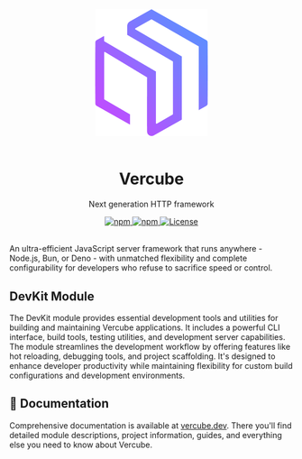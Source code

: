 <div align="center">
  <a href="https://vercube.dev/"><img src="https://github.com/OskarLebuda/vue-lazy-hydration/raw/main/.github/assets/logo.png?raw=true" alt="Vite logo" width="200"></a>
  <br>
  <br>

  # Vercube
  
  Next generation HTTP framework
  
  <a href="https://www.npmjs.com/package/@vercube/cli">
    <img src="https://img.shields.io/npm/v/%40vercube%2Fdevkit?style=for-the-badge&logo=npm&color=%23767eff" alt="npm"/>
  </a>
  <a href="https://www.npmjs.com/package/@vercube/cli">
    <img src="https://img.shields.io/npm/dm/%40vercube%2Fdevkit?style=for-the-badge&logo=npm&color=%23767eff" alt="npm"/>
  </a>
  <a href="https://github.com/vercube/vercube/blob/main/LICENSE" target="_blank">
    <img src="https://img.shields.io/npm/l/%40vercube%2Fdevkit?style=for-the-badge&color=%23767eff" alt="License"/>
  </a>
  <br/>
  <br/>
</div>

An ultra-efficient JavaScript server framework that runs anywhere - Node.js, Bun, or Deno - with unmatched flexibility and complete configurability for developers who refuse to sacrifice speed or control.

## <a name="module">DevKit Module</a>
The DevKit module provides essential development tools and utilities for building and maintaining Vercube applications. It includes a powerful CLI interface, build tools, testing utilities, and development server capabilities. The module streamlines the development workflow by offering features like hot reloading, debugging tools, and project scaffolding. It's designed to enhance developer productivity while maintaining flexibility for custom build configurations and development environments.


## <a name="documentation">📖 Documentation</a>
Comprehensive documentation is available at [vercube.dev](https://vercube.dev). There you'll find detailed module descriptions, project information, guides, and everything else you need to know about Vercube.